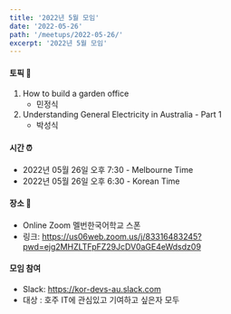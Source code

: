 ```yaml
---
title: '2022년 5월 모임'
date: '2022-05-26'
path: '/meetups/2022-05-26/'
excerpt: '2022년 5월 모임'
---
```


#### 토픽 🚀

1. How to build a garden office
    - 민정식
2. Understanding General Electricity in Australia - Part 1
    - 박성식

#### 시간 ⏰

-   2022년 05월 26일 오후 7:30 - Melbourne Time
-   2022년 05월 26일 오후 6:30 - Korean Time

#### 장소 ‍🚶

-   Online Zoom 멜번한국어학교 스폰
-   링크: https://us06web.zoom.us/j/83316483245?pwd=ejg2MHZLTFpFZ29JcDV0aGE4eWdsdz09

#### 모임 참여

-   Slack: https://kor-devs-au.slack.com
-   대상 : 호주 IT에 관심있고 기여하고 싶은자 모두
